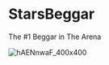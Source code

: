 # StarsBeggar
The #1 Beggar in The Arena

![hAENnwaF_400x400](https://github.com/user-attachments/assets/778aa89c-8b86-4860-98c0-3304c3b6bec7)
